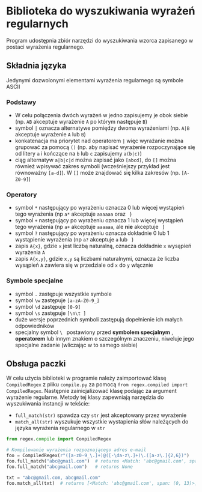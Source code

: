 # **Biblioteka do wyszukiwania wyrażeń regularnych**

Program udostępnia zbiór narzędzi do wyszukiwania 
wzorca zapisanego w postaci wyrażenia regularnego.

## Składnia języka
Jedynymi dozwolonymi elementami wyrażenia regularnego są symbole ASCII
### Podstawy
- W celu połączenia dwóch wyrażeń w jedno zapisujemy je obok siebie (np. `AB`
akceptuje wyrażenie `A` po którym następuje `B`) 
- symbol `|` oznacza alternatywe pomiędzy dwoma wyrażeniami
(np. `A|B` akceptuje wyrażenie `A` lub `B`)
- konkatenacja ma priorytet nad operatorem `|` więc wyrażanie można grupować za 
pomocą `()` (np. aby napisać wyrażenie rozpoczynające się od litery `a` i 
kończące na `b` lub `c` zapisujemy `a(b|c)`)
- ciąg alternatyw `a|b|c|d` można zapisać jako `[abcd]`, do `[]` można również
wpisywać zakres symboli (wcześniejszy przykład jest równoważny `[a-d]`). W `[]`
może znajdować się kilka zakresów (np. `[A-Z0-9]`)
### Operatory
- symbol `*` następujący po wyrażeniu oznacza 0 lub więcej wystąpień tego 
wyrażenia (np `a*` akceptuje `aaaaaa` oraz ` `)
- symbol `+` następujący po wyrażeniu oznacza 1 lub więcej wystąpień tego 
wyrażenia (np `a+` akceptuje `aaaaaa`, ale **nie** akceptuje ` `) 
- symbol `?` następujący po wyrażeniu oznacza dokładnie 0 lub 1
wystąpienie wyrażenia (np `a?` akceptuje `a` lub ` `) 
- zapis `A{x}`, gdzie `x` jest liczbą naturalną, oznacza dokładnie `x` 
wysąpień wyrażenia `A`
- zapis `A{x,y}`, gdzie `x,y` są liczbami naturalnymi, oznacza że liczba
wysąpień `A` zawiera się w przedziale od `x` do `y` włącznie
### Symbole specjalne
- symbol `.` zastępuje wszystkie symbole
- symbol `\w` zastępuje `[a-zA-Z0-9_]`
- symbol `\d` zastępuje `[0-9]`
- symbol `\s` zastępuje `[\n\t ]`
- duże wersje poprzednich symboli zastępują dopełnienie ich małych 
odpowiedników
- specjalny symbol `\ ` postawiony przed **symbolem specjalnym** , **operatorem**
lub innym znakiem o szczególnym znaczeniu, niweluje jego specjalne zadanie
(wliczając w to samego siebie) 

## Obsługa paczki
W celu użycia biblioteki w programie należy zaimportować klasę `CompiledRegex`
z pliku `compile.py` za pomocą ```from regex.compiled import CompiledRegex```.
Następnie zainicjalizować klasę podając za argument wyrażenie regularne.
Metody tej klasy zapewniają narzędzia do wyszukiwania instancji w tekście:
- `full_match(str)` spawdza czy `str` jest akceptowany przez wyrażenie
- `match_all(str)` wyszukuje wszystkie wystapienia słów należących do języka 
wyrażenia regularnego w `str`
```python
from regex.compile import CompiledRegex

# Kompilowanie wyrażenia rozpoznającego adres e-mail
foo = CompiledRegex(r"([a-z0-9_\.]+)@([-\da-z\.]+)\.([a-z\.]{2,6})")
foo.full_match("abc@gmail.com")  # returns <Match: 'abc@gmail.com', span: (0, 13)>
foo.full_match("abcgmail.com")   # returns None

txt = "abc@gmail.com, abcgmail.com"
foo.match_all(txt)  # returns [<Match: 'abc@gmail.com', span: (0, 13)>]
```
